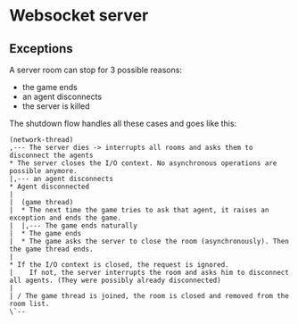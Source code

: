 # Websocket server

## Exceptions

A server room can stop for 3 possible reasons:
- the game ends
- an agent disconnects
- the server is killed

The shutdown flow handles all these cases and goes like this:
```
(network-thread)
,--- The server dies -> interrupts all rooms and asks them to disconnect the agents
* The server closes the I/O context. No asynchronous operations are possible anymore.
|,--- an agent disconnects
* Agent disconnected
|
|  (game thread)
|  * The next time the game tries to ask that agent, it raises an exception and ends the game.
|  |,--- The game ends naturally
|  * The game ends
|  * The game asks the server to close the room (asynchronously). Then the game thread ends.
|
* If the I/O context is closed, the request is ignored.
|    If not, the server interrupts the room and asks him to disconnect all agents. (They were possibly already disconnected)
|
| / The game thread is joined, the room is closed and removed from the room list.
\`--
```
